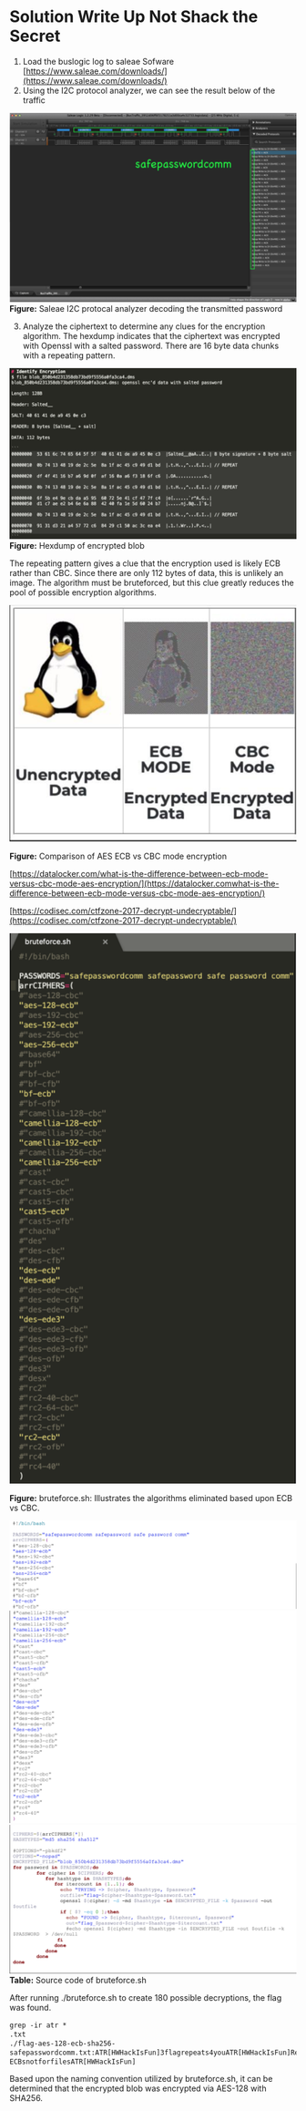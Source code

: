 # Solution Write Up Not Shack the Secret

1. Load the buslogic log to saleae Sofware [https://www.saleae.com/downloads/](https://www.saleae.com/downloads/)
2. Using the I2C protocol analyzer, we can see the result below of the traffic

![I2C protocol analyzer](assets/images/00.png)
**Figure:** Saleae I2C protocal analyzer decoding the transmitted password

3. Analyze the ciphertext to determine any clues for the encryption algorithm. The hexdump 
indicates that the ciphertext was encrypted with Openssl with a salted password. There are 
16 byte data chunks with a repeating pattern.

![Hex dump](assets/images/01.png)
**Figure:** Hexdump of encrypted blob

The repeating pattern gives a clue that the encryption used is likely ECB rather than CBC. Since there are only 112 bytes of data, this is unlikely an image. The algorithm must be bruteforced, but this clue greatly reduces the pool of possible encryption algorithms.

![AES EBC vs CBC](assets/images/02.png)

**Figure:** Comparison of AES ECB vs CBC mode encryption

[https://datalocker.com/what-is-the-difference-between-ecb-mode-versus-cbc-mode-aes-encryption/](https://datalocker.comwhat-is-the-difference-between-ecb-mode-versus-cbc-mode-aes-encryption/)

[https://codisec.com/ctfzone-2017-decrypt-undecryptable/](https://codisec.com/ctfzone-2017-decrypt-undecryptable/)

![bruteforce.sh](assets/images/03.png)

**Figure:** bruteforce.sh: Illustrates the algorithms eliminated based upon ECB vs CBC.

![sc0](assets/images/04.png)
![sc1](assets/images/05.png)
![sc2](assets/images/06.png)
**Table:** Source code of bruteforce.sh

After running ./bruteforce.sh to create 180 possible decryptions, the flag was found.

```
grep -ir atr *
.txt
./flag-aes-128-ecb-sha256-
safepasswordcomm.txt:ATR[HWHackIsFun]3flagrepeats4youATR[HWHackIsFun]Reallypoorcrypto-ECBsnotforfilesATR[HWHackIsFun]
```

Based upon the naming convention utilized by bruteforce.sh, it can be determined that the encrypted blob was encrypted via AES-128 with SHA256.